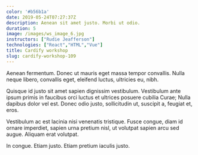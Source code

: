```yaml
---
color: '#b56b1a'
date: 2019-05-24T07:27:37Z
description: Aenean sit amet justo. Morbi ut odio.
duration: 5
image: /images/ws_image_6.jpg
instructors: ["Rudie Jeafferson"]
technologies: ["React","HTML","Vue"]
title: Cardify workshop
slug: cardify-workshop-109
---
```

Aenean fermentum. Donec ut mauris eget massa tempor convallis. Nulla neque libero, convallis eget, eleifend luctus, ultricies eu, nibh.

Quisque id justo sit amet sapien dignissim vestibulum. Vestibulum ante ipsum primis in faucibus orci luctus et ultrices posuere cubilia Curae; Nulla dapibus dolor vel est. Donec odio justo, sollicitudin ut, suscipit a, feugiat et, eros.

Vestibulum ac est lacinia nisi venenatis tristique. Fusce congue, diam id ornare imperdiet, sapien urna pretium nisl, ut volutpat sapien arcu sed augue. Aliquam erat volutpat.

In congue. Etiam justo. Etiam pretium iaculis justo.
